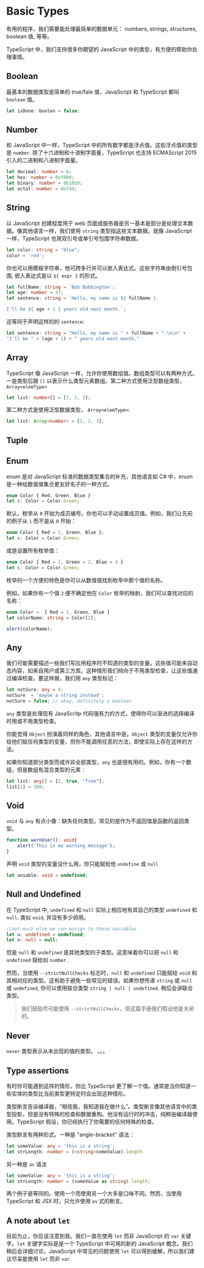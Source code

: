 # Basic Types

有用的程序，我们需要能处理最简单的数据单元： numbers, strings, structures, boolean 值, 等等。

TypeScript 中，我们支持很多你期望的 JavaScript 中的类型，有方便的帮助你处理事情。

## Boolean

最基本的数据类型是简单的 true/fale 值，JavaScript 和 TypeScript 都叫 `boolean` 值。

```ts
let isDone: boolen = false;
```

## Number

和 JavaScript 中一样，TypeScript 中的所有数字都是浮点值。这些浮点值的类型是 `number`. 除了十六进制和十进制字面量，TypeScript 也支持 ECMAScript 2015 引入的二进制和八进制字面量。

```ts
let decimal: number = 6;
let hex: number = 0xf00d;
let binary: number = 0b1010;
let octal: number = 0o744;
```

## String

以 JavaScript 创建程度用于 web 页面或服务器是另一基本是部分是处理文本数据。像其他语言一样，我们使用 `string` 类型指这些文本数据。就像 JavaScript 一样，TypeScript 也用双引号或单引号包围字符串数据。

```ts
let color: string = "blue";
color = 'red';
```

你也可以用模板字符串，他可跨多行并可以嵌入表达式。这些字符串由倒引号包围, 嵌入表达式是以 `${ expr }` 的形式。

```ts
let fullName: string = `Bob Bobbington`;
let age: number = 37;
let sentence: string = `Hello, my name is ${ fullName }.

I'll be ${ age + 1 } years old next month.`;
```

这等同于声明这样的的 `sentence`:

```ts
let sentence: string = "Hello, my name is " + fullName + ".\n\n" + 
"I'll be " + (age + 1) + " years old next month."
```

## Array

TypeScript 像 JavaScript 一样，允许你使用数组值。数组类型可以有两种方式。一是类型后跟 `[]` 以表示什么类型元素数组。第二种方式使用泛型数组类型， `Array<elemType>`

```ts
let list: number[] = [1, 2, 3];
```

第二种方式是使用泛型数据类型， `Array<elemType>`:

```ts
let list: Array<number> = [1, 2, 3];
```

## Tuple

## Enum

enum 是对 JavaScript 标准的数据类型集合的补充，其他语言如 C# 中，enum 是一种给数值值集合更友好名子的一种方式。

```ts
enum Color { Red, Green, Blue }
let c: Color = Color.Green;
```

默认，枚举从 `0` 开始为成员编号。你也可以手动设置成员值。例如，我们让先前的例子从 `1` 而不是从 `0` 开始：

```ts
enum Color { Red = 1, Green, Blue };
let c: Color = Color.Green;
```

或是设置所有枚举值：

```ts
enum Color { Red = 1, Green = 2, Blue = 4 }
let c: Color = Color.Green;
```

枚举的一个方便的特色是你可以从数值值找到枚举中那个值的名称。

例如，如果你有一个值 `2` 便不确定他在 `Color` 枚举的映射，我们可以查找对应的名称：

```ts
enum Color =  { Red = 1, Green, Blue }
let colorName: string = Color[2];

alert(colorName);
```

## Any

我们可能需要描述一些我们写应用程序时不知道的类型的变量。这些值可能来自动态内容，如来自用户或第三方库。这种情形我们倾向于不用类型检查，让这些值通过编译检查。要这样做，我们用 `any` 类型标记：

```ts
let notSure: any = 4;
notSure  = 'maybe a string instead';
notSure = false; // okay, definitely a boolean
```

`any` 类型是处理现有 JavaScritp 代码强有力的方式，使得你可以渐进的选择编译时用或不用类型检查。

你能觉得 `Object` 扮演着同样的角色，其他语言中是。`Object` 类型的变量仅允许你给他们赋任何类型的变量，但你不能调用任意的方法，即使实际上存在这样的方法。

如果你知道部分类型而或许非全部类型，`any` 也是很有用的。例如，你有一个数组，但是数组有混合类型的元素：

```ts
let list: any[] = [1, true, "free"];
list[1] = 100;
```
## Void

`void` 与 `any` 有点小像：缺失任何类型。常见的是作为不返回值是函数的返回类型。

```ts
function warnUser(): void{
    alert('This is my warning message');
}
```

声明 `void` 类型的变量没什么用，你只能赋给他 `undefine` 或 `null`

```ts
let unsable: void = undefined;
```

## Null and Undefined

在 TypeScript 中, `undefined` 和 `null` 实际上相应地有其自己的类型 `undefined` 和 `null`. 类似 `void`, 并没有多少卵用。

```ts
//not much else we can assign to these variables
let u: undefined = undefined;
let n: null = null;
```
但是 `null` 和 `undefined` 是其他类型的子类型。这意味着你可以把 `null` 和 `undefined` 赋给如 `number`.

然而，当使用 `--strictNullChecks` 标志时，`null` 和 `undefined` 只能赋给 `void` 和其相对应的类型。这有助于避免一些常见的错误。如果你想传递 `string` 或 `null` 或 `undefined`, 你可以使用联合类型 `string | null | undefined`. 稍后会讲联合类型。

> 我们鼓励尽可能使用 `--strictNullChecks`，但这篇手册我们假设他是关闭的。

## Never

`never` 类型表示从未出现的值的类型。
。。。

## Type assertions

有时你可能遇到这样的情形，你比 TypeScript 更了解一个值。通常是当你知道一些实体的类型比当前类型更特定时会出现这种情形。

类型断言告诉编译器，“相信我，我知道我在做什么”。类型断言像其他语言中的类型投影，但是没有特殊的检查和数据重构。他没有运行时的冲击，纯粹由编译器使用。TypeScript 假设，你已经执行了你需要的任何特殊的检查。

类型断言有两种形式。一种是 "angle-bracket" 语法：

```ts
let someValue: any = 'this is a string';
let strLength: number = (<string>someValue).length
```
另一种是 `as` 语法

```ts
let someValue: any = 'this is a string';
let strLength: number = (someValue as string).length;
```

两个例子是等同的。使用一个而使用另一个大多是口味不同。然而，当使用 TypeScript 和 JSX 时，只允许使用 `as` 式的断言。

## A note about `let`

目前为止，你应该注意到我，我们一直在使用 `let` 而非 JavaScript 的 `var` 关键字。`let` 关键字实际是是一个 TypeScript 中可用的新的 JavaScript 概念。我们稍后会详细讨论，JavaScript 中常见的问题使用 `let` 可以得到缓解，所以我们建议尽呆能使用 `let` 而非 `var`.